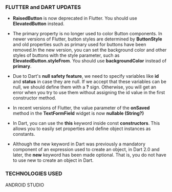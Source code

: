  ### FLUTTER and DART UPDATES

* **RaisedButton** is now deprecated in Flutter. You should use **ElevatedButton** instead.

* The primary property is no longer used to color Button components. In newer versions of Flutter, button styles are determined by **ButtonStyle** and old properties such as primary used for buttons have been removed.In the new version, you can set the background color and other styles of buttons with the style parameter, such as **ElevatedButton.styleFrom**. You should use **backgroundColor** instead of **primary**.

*  Due to Dart's **null safety feature**, we need to specify variables like **id** and **status** in case they are null. If we accept that these variables can be null, we should define them with a **?** sign. Otherwise, you will get an error when you try to use them without assigning the id value in the first constructor method.

*  In recent versions of Flutter, the value parameter of the **onSaved** method in the **TextFormField** widget is now **nullable (String?)**

* In Dart, you can use the **this** keyword inside const **constructors**. This allows you to easily set properties and define object instances as constants.

*  Although the new keyword in Dart was previously a mandatory component of an expression used to create an object, in Dart 2.0 and later, the **new** keyword has been made optional. That is, you do not have to use new to create an object in Dart.

### TECHNOLOGIES USED
ANDROID STUDIO




